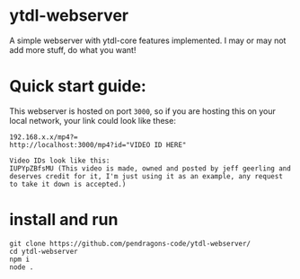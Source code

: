 # ytdl-webserver
A simple webserver with ytdl-core features implemented. I may or may not add more stuff, do what you want!

# Quick start guide:
This webserver is hosted on port `3000`, so if you are hosting this on your local network, your link could look like these:
```
192.168.x.x/mp4?=
http://localhost:3000/mp4?id="VIDEO ID HERE"

Video IDs look like this:
IUPYpZBfsMU (This video is made, owned and posted by jeff geerling and deserves credit for it, I'm just using it as an example, any request to take it down is accepted.)
```
# install and run

```
git clone https://github.com/pendragons-code/ytdl-webserver/
cd ytdl-webserver
npm i
node .
```
